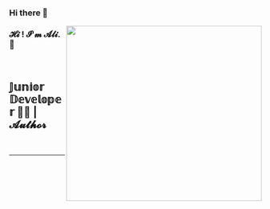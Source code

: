### Hi there 👋
<img src="https://media4.giphy.com/media/SWoSkN6DxTszqIKEqv/giphy.gif?cid=ecf05e470nqtw5vvjawizca07owxkjyb2k8bgrsl271ilz6b&rid=giphy.gif&ct=g" align="right" width="390" height="350">

### 𝓗𝓲 ! 𝓘'𝓶 𝓐𝓵𝓲. :raised_hands:
<br>

## 𝕁𝕦𝕟𝕚𝕠𝕣 𝔻𝕖𝕧𝕖𝕝𝕠𝕡𝕖𝕣 🧙‍♂️ | 𝓐𝓾𝓽𝓱𝓸𝓻

<br>
<hr>

